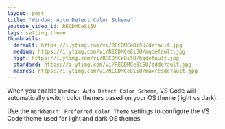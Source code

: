 ```yaml
---
layout: post
title: "Window: Auto Detect Color Scheme"
youtube_video_id: RECDMCe8i5U
tags: setting theme
thumbnails:
  default: https://i.ytimg.com/vi/RECDMCe8i5U/default.jpg
  medium: https://i.ytimg.com/vi/RECDMCe8i5U/mqdefault.jpg
  high: https://i.ytimg.com/vi/RECDMCe8i5U/hqdefault.jpg
  standard: https://i.ytimg.com/vi/RECDMCe8i5U/sddefault.jpg
  maxres: https://i.ytimg.com/vi/RECDMCe8i5U/maxresdefault.jpg
---
```


When you enable `Window: Auto Detect Color Scheme`, VS Code will automatically switch color themes based on your OS theme (light vs dark).

Use the `Workbench: Preferred Color Theme` settings to configure the VS Code theme used for light and dark OS themes
